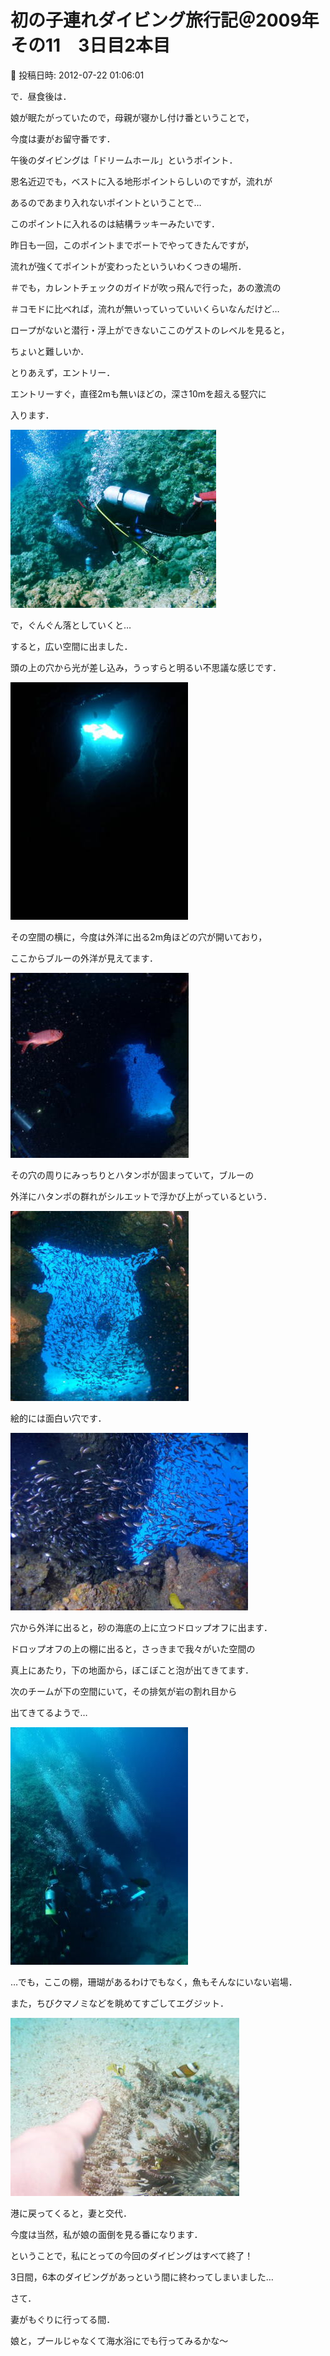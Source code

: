 # 初の子連れダイビング旅行記＠2009年　その11　3日目2本目

📅 投稿日時: 2012-07-22 01:06:01

で．昼食後は．


娘が眠たがっていたので，母親が寝かし付け番ということで，


今度は妻がお留守番です．





午後のダイビングは「ドリームホール」というポイント．


恩名近辺でも，ベストに入る地形ポイントらしいのですが，流れが


あるのであまり入れないポイントということで…


このポイントに入れるのは結構ラッキーみたいです．





昨日も一回，このポイントまでボートでやってきたんですが，


流れが強くてポイントが変わったといういわくつきの場所．


＃でも，カレントチェックのガイドが吹っ飛んで行った，あの激流の


＃コモドに比べれば，流れが無いっていっていいくらいなんだけど…


ロープがないと潜行・浮上ができないここのゲストのレベルを見ると，


ちょいと難しいか．





とりあえず，エントリー．


エントリーすぐ，直径2mも無いほどの，深さ10mを超える竪穴に


入ります．




![3c01a8629981ae6e9aad8399a8c3edf1.jpg](images/3c01a8629981ae6e9aad8399a8c3edf1.jpg)







で，ぐんぐん落としていくと…


すると，広い空間に出ました．


頭の上の穴から光が差し込み，うっすらと明るい不思議な感じです．




![79a45da325e7b6e856dd54c8ac40ec87.jpg](images/79a45da325e7b6e856dd54c8ac40ec87.jpg)







その空間の横に，今度は外洋に出る2m角ほどの穴が開いており，


ここからブルーの外洋が見えてます．




![49074b87d6fb931bef50999b0771e7d7.jpg](images/49074b87d6fb931bef50999b0771e7d7.jpg)







その穴の周りにみっちりとハタンポが固まっていて，ブルーの


外洋にハタンポの群れがシルエットで浮かび上がっているという．




![8411aec14e3d959bb95ecbb1c226a112.jpg](images/8411aec14e3d959bb95ecbb1c226a112.jpg)




絵的には面白い穴です．







![47c25205da8df182c6fd8e9ad1c30912.jpg](images/47c25205da8df182c6fd8e9ad1c30912.jpg)







穴から外洋に出ると，砂の海底の上に立つドロップオフに出ます．


ドロップオフの上の棚に出ると，さっきまで我々がいた空間の


真上にあたり，下の地面から，ぼこぼこと泡が出てきてます．


次のチームが下の空間にいて，その排気が岩の割れ目から


出てきてるようで…




![9c2e22b4a783d4267236e4bd416d51f8.jpg](images/9c2e22b4a783d4267236e4bd416d51f8.jpg)







…でも，ここの棚，珊瑚があるわけでもなく，魚もそんなにいない岩場．


また，ちびクマノミなどを眺めてすごしてエグジット．




![de84a2f47059e7753b476156dcf798e1.jpg](images/de84a2f47059e7753b476156dcf798e1.jpg)







港に戻ってくると，妻と交代．


今度は当然，私が娘の面倒を見る番になります．





ということで，私にとっての今回のダイビングはすべて終了！


3日間，6本のダイビングがあっという間に終わってしまいました…





さて．


妻がもぐりに行ってる間．


娘と，プールじゃなくて海水浴にでも行ってみるかな～
